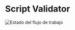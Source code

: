 # Script Validator
![Estado del flujo de trabajo](https://github.com/cristobal28597/avanzado-github/actions/workflows/validate.yml/badge.svg)
